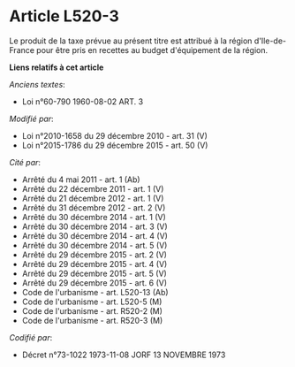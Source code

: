 # Article L520-3

Le produit de la taxe prévue au présent titre est attribué à la région d'Ile-de-France pour être pris en recettes au budget
d'équipement de la région.

**Liens relatifs à cet article**

_Anciens textes_:

  - Loi n°60-790 1960-08-02 ART. 3

_Modifié par_:

  - Loi n°2010-1658 du 29 décembre 2010 - art. 31 (V)
  - Loi n°2015-1786 du 29 décembre 2015 - art. 50 (V)

_Cité par_:

  - Arrêté du 4 mai 2011 - art. 1 (Ab)
  - Arrêté du 22 décembre 2011 - art. 1 (V)
  - Arrêté du 21 décembre 2012 - art. 1 (V)
  - Arrêté du 31 décembre 2012 - art. 2 (V)
  - Arrêté du 30 décembre 2014 - art. 1 (V)
  - Arrêté du 30 décembre 2014 - art. 3 (V)
  - Arrêté du 30 décembre 2014 - art. 4 (V)
  - Arrêté du 30 décembre 2014 - art. 5 (V)
  - Arrêté du 29 décembre 2015 - art. 2 (V)
  - Arrêté du 29 décembre 2015 - art. 4 (V)
  - Arrêté du 29 décembre 2015 - art. 5 (V)
  - Arrêté du 29 décembre 2015 - art. 6 (V)
  - Code de l'urbanisme - art. L520-13 (Ab)
  - Code de l'urbanisme - art. L520-5 (M)
  - Code de l'urbanisme - art. R520-2 (M)
  - Code de l'urbanisme - art. R520-3 (M)

_Codifié par_:

  - Décret n°73-1022 1973-11-08 JORF 13 NOVEMBRE 1973
